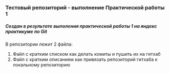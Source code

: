 ### Тестовый репозиторий - выполнение Практической работы 1  
##### Создан в результате выполения практической работы 1 на яндекс практикуме по Git   

В репозитории лежит 2 файла:  
1. Файл с кратким списком как делать комиты и пушить их на гитхаб
2. Файл с кратким описанием как привязать репозиторий гитхаба к локальному репозиторию